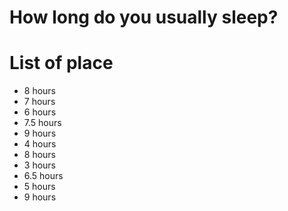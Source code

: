 # How long do you usually sleep?

# List of place
- 8 hours
- 7 hours
- 6 hours
- 7.5 hours
- 9 hours
- 4 hours
- 8 hours
- 3 hours
- 6.5 hours
- 5 hours
- 9 hours
